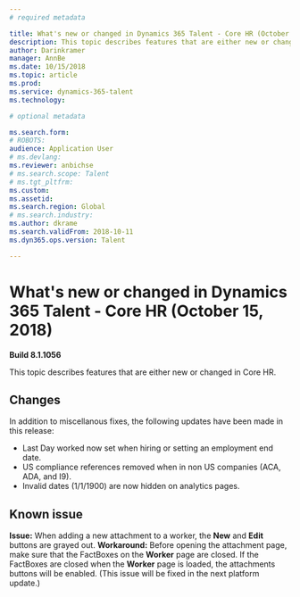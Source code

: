 ```yaml
---
# required metadata

title: What's new or changed in Dynamics 365 Talent - Core HR (October 15, 2018)
description: This topic describes features that are either new or changed in Microsoft Dynamics 365 Talent - Core HR.
author: Darinkramer
manager: AnnBe
ms.date: 10/15/2018
ms.topic: article
ms.prod: 
ms.service: dynamics-365-talent
ms.technology: 

# optional metadata

ms.search.form: 
# ROBOTS: 
audience: Application User
# ms.devlang: 
ms.reviewer: anbichse
# ms.search.scope: Talent
# ms.tgt_pltfrm: 
ms.custom: 
ms.assetid: 
ms.search.region: Global
# ms.search.industry: 
ms.author: dkrame
ms.search.validFrom: 2018-10-11
ms.dyn365.ops.version: Talent

---
```

# What's new or changed in Dynamics 365 Talent - Core HR (October 15, 2018)

**Build 8.1.1056**

This topic describes features that are either new or changed in Core HR.


## Changes
In addition to miscellanous fixes, the following updates have been made in this release:
- Last Day worked now set when hiring or setting an employment end date.
- US compliance references removed when in non US companies (ACA, ADA, and I9).
- Invalid dates (1/1/1900) are now hidden on analytics pages.

## Known issue

**Issue:** When adding a new attachment to a worker, the **New** and **Edit** buttons are grayed out. **Workaround:** Before opening the attachment page, make sure that the FactBoxes on the **Worker** page are closed. If the FactBoxes are closed when the **Worker** page is loaded, the attachments buttons will be enabled. (This issue will be fixed in the next platform update.)
